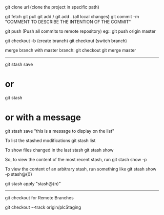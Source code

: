 git clone url (clone the project in specific path)

git fetch
git pull
git add <file-name OR folder-name>   / git add . (all local changes)
git commit -m "COMMENT TO DESCRIBE THE INTENTION OF THE COMMIT"

git push <remote> <name-of-branch>  (Push all commits to remote repository)
eg:: git push origin master

git checkout -b <name-of-branch>		(create branch)
git checkout <name-of-branch>			(switch branch)

merge branch with master branch:
git checkout <name-of-branch>
git merge master

-------------------------
git stash save
# or
git stash
# or with a message
git stash save "this is a message to display on the list"


To list the stashed modifications
git stash list

To show files changed in the last stash
git stash show

So, to view the content of the most recent stash, run
git stash show -p

To view the content of an arbitrary stash, run something like
git stash show -p stash@{0}

git stash apply "stash@{n}"

---------------
git checkout for Remote Branches

git checkout --track origin/plcStaging
